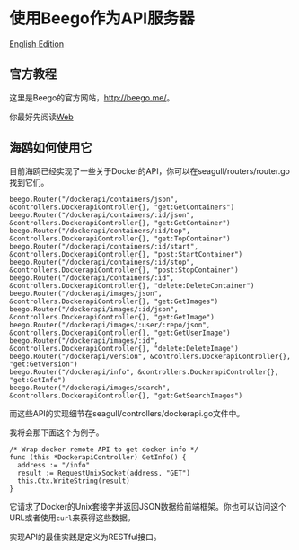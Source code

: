 
# 使用Beego作为API服务器

[English Edition](2014-10-24-use-beego-as-api-server.md)

## 官方教程

这里是Beego的官方网站，<http://beego.me/>。

你最好先阅读[Web](2014-10-23-use-beego-as-web-server-zh.md)

## 海鸥如何使用它

目前海鸥已经实现了一些关于Docker的API，你可以在seagull/routers/router.go找到它们。

```
beego.Router("/dockerapi/containers/json", &controllers.DockerapiController{}, "get:GetContainers")
beego.Router("/dockerapi/containers/:id/json", &controllers.DockerapiController{}, "get:GetContainer")
beego.Router("/dockerapi/containers/:id/top", &controllers.DockerapiController{}, "get:TopContainer")
beego.Router("/dockerapi/containers/:id/start", &controllers.DockerapiController{}, "post:StartContainer")
beego.Router("/dockerapi/containers/:id/stop", &controllers.DockerapiController{}, "post:StopContainer")
beego.Router("/dockerapi/containers/:id", &controllers.DockerapiController{}, "delete:DeleteContainer")
beego.Router("/dockerapi/images/json", &controllers.DockerapiController{}, "get:GetImages")
beego.Router("/dockerapi/images/:id/json", &controllers.DockerapiController{}, "get:GetImage")
beego.Router("/dockerapi/images/:user/:repo/json", &controllers.DockerapiController{}, "get:GetUserImage")
beego.Router("/dockerapi/images/:id", &controllers.DockerapiController{}, "delete:DeleteImage")
beego.Router("/dockerapi/version", &controllers.DockerapiController{}, "get:GetVersion")
beego.Router("/dockerapi/info", &controllers.DockerapiController{}, "get:GetInfo")
beego.Router("/dockerapi/images/search", &controllers.DockerapiController{}, "get:GetSearchImages")
```

而这些API的实现细节在seagull/controllers/dockerapi.go文件中。

我将会那下面这个为例子。

```
/* Wrap docker remote API to get docker info */
func (this *DockerapiController) GetInfo() {
  address := "/info"
  result := RequestUnixSocket(address, "GET")
  this.Ctx.WriteString(result)
}
```

它请求了Docker的Unix套接字并返回JSON数据给前端框架。你也可以访问这个URL或者使用`curl`来获得这些数据。

实现API的最佳实践是定义为RESTful接口。
